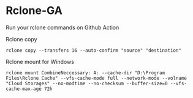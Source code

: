 # Rclone-GA
Run your rclone commands on Github Action 

Rclone copy

```
rclone copy --transfers 16 --auto-confirm "source" "destination"
```

Rclone mount for Windows

```
rclone mount CombineNeccessary: A: --cache-dir "D:\Program Files\Rclone Cache" --vfs-cache-mode full --network-mode --volname "Cloud Storages" --no-modtime --no-checksum --buffer-size=0 --vfs-cache-max-age 72h
```